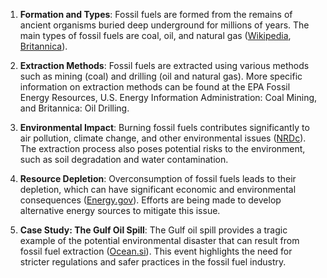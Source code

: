 1. **Formation and Types**: Fossil fuels are formed from the remains of ancient organisms buried deep underground for millions of years. The main types of fossil fuels are coal, oil, and natural gas ([Wikipedia](https://en.wikipedia.org/wiki/Fossil_fuel), [Britannica](https://www.britannica.com/science/fossil-fuel)).

2. **Extraction Methods**: Fossil fuels are extracted using various methods such as mining (coal) and drilling (oil and natural gas). More specific information on extraction methods can be found at the EPA Fossil Energy Resources, U.S. Energy Information Administration: Coal Mining, and Britannica: Oil Drilling.

3. **Environmental Impact**: Burning fossil fuels contributes significantly to air pollution, climate change, and other environmental issues ([NRDc](https://www.nrdc.org/stories/fossil-fuels-dirty-facts)). The extraction process also poses potential risks to the environment, such as soil degradation and water contamination.

4. **Resource Depletion**: Overconsumption of fossil fuels leads to their depletion, which can have significant economic and environmental consequences ([Energy.gov](https://www.energy.gov/fossil)). Efforts are being made to develop alternative energy sources to mitigate this issue.

5. **Case Study: The Gulf Oil Spill**: The Gulf oil spill provides a tragic example of the potential environmental disaster that can result from fossil fuel extraction ([Ocean.si](https://ocean.si/conservation/gulf-oil-spill/what-are-fossil-fuels)). This event highlights the need for stricter regulations and safer practices in the fossil fuel industry.